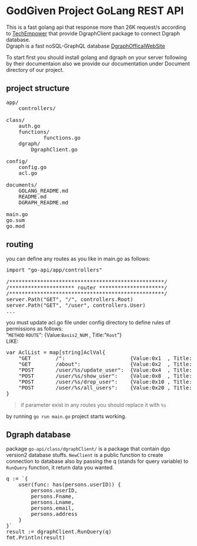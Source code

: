 # GodGiven Project GoLang REST API
This is a fast golang api that response more than 26K request/s according to [TechEmpower](https://www.techempower.com/benchmarks/#section=data-r18&hw=ph&test=query) that provide DgraphClient package to connect Dgraph database.<br/>
Dgraph is a fast noSQL-GraphQL database [DgraphOfficalWebSite](https://dgraph.io/)<br/>

To start first you should install golang and dgraph on your server following by their documentaion also we provide our documentation under Document directory of our project.<br/>

## project structure
<pre>
app/
    controllers/

class/
    auth.go
    functions/
            functions.go
    dgraph/
        DgraphClient.go

config/
    config.go
    acl.go
    
documents/
    GOLANG_README.md
    README.md
    DGRAPH_README.md

main.go
go.sum
go.mod
</pre>

## routing
you can define any routes as you like in main.go as follows:
<pre>
import "go-api/app/controllers"

/**************************************************/
/********************* router *********************/
/**************************************************/
server.Path("GET", "/", controllers.Root)
server.Path("GET", "/user", controllers.User)
...
</pre>
you must update acl.go file under config directory to define rules of permissions as follows:<br/>
"`METHOD`     `ROUTE`":			        {Value:`Basis2_NUM` , Title:"`Root`"}<br/>
LIKE:
<pre>
var AclList = map[string]AclVal{
    "GET        /":                     {Value:0x1  , Title:"Root"},
    "GET        /about":                {Value:0x2  , Title:"about us"},
    "POST       /user/%s/update_user": 	{Value:0x4  , Title:"update user"},
    "POST       /user/%s/show_user":    {Value:0x8  , Title:"show user"},
    "POST       /user/%s/drop_user": 	{Value:0x10 , Title:"drop user"},
    "POST       /user/%s/all_users": 	{Value:0x20 , Title:"show all users"},
}
</pre>
>  if parameter exist in any routes you should replace it with `%s`

by running `go run main.go` project starts working. 

## Dgraph database

package `go-api/class/dgraphClient/` is a package that contain dgo version2 database stuffs.
`NewClient` is a public function to create connection to database also by passing the q (stands for query variable) to `RunQuery` function, it return data you wanted.
<pre>
q := `{
	user(func: has(persons.userID)) {
		persons.userID,
		persons.Fname,
		persons.Lname,
		persons.email,
		persons.address
	}
}`
result := dgraphClient.RunQuery(q)
fmt.Println(result)
</pre>




